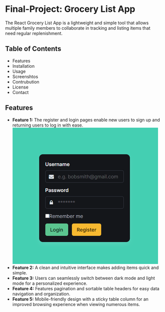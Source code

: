 # Final-Project: Grocery List App

The React Grocery List App is a lightweight and simple tool that allows multiple family members to collaborate in tracking and listing items that need regular replenishment.

## Table of Contents

- Features
- Installation
- Usage
- Screenshtos
- Contrubution
- License
- Contact

## Features

- **Feature 1:** The register and login pages enable new users to sign up and returning users to log in with ease.
  ![Screenshot of the register page.](/assets/images/register.png)
- **Feature 2:** A clean and intuitive interface makes adding items quick and simple.
- **Feature 3:** Users can seamlessly switch between dark mode and light mode for a personalized experience.
- **Feature 4:** Features pagination and sortable table headers for easy data navigation and organization.
- **Feature 5:** Mobile-friendly design with a sticky table column for an improved browsing experience when viewing numerous items.
